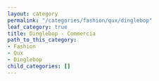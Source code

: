 ```yaml
---
layout: category
permalink: "/categories/fashion/qux/dinglebop"
leaf_category: true
title: Dinglebop - Commercia
path_to_this_category:
- Fashion
- Qux
- Dinglebop
child_categories: []
---
```

